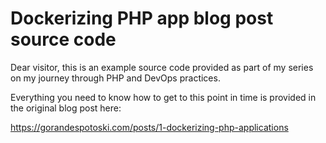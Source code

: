 # Dockerizing PHP app blog post source code

Dear visitor, this is an example source code provided as part of my series on my journey through PHP and DevOps practices.

Everything you need to know how to get to this point in time is provided in the original blog post here: 

https://gorandespotoski.com/posts/1-dockerizing-php-applications 